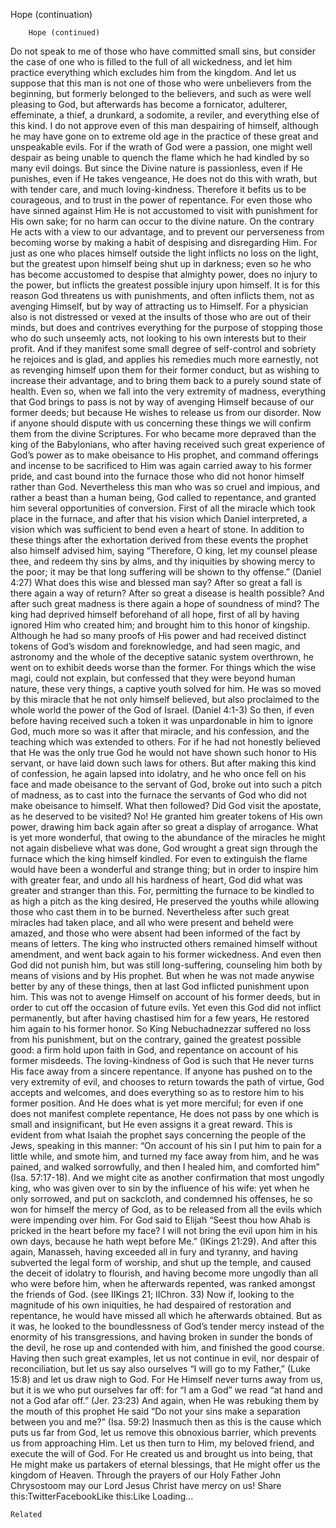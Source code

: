 Hope (continuation)

		Hope (continued)
Do not speak to me of those who have committed small sins, but consider the case of one who is filled to the full of all wickedness, and let him practice everything which excludes him from the kingdom.  And let us suppose that this man is not one of those who were unbelievers from the beginning, but formerly belonged to the believers, and such as were well pleasing to God, but afterwards has become a fornicator, adulterer, effeminate, a thief, a drunkard, a sodomite, a reviler, and everything else of this kind.  I do not approve even of this man despairing of himself, although he may have gone on to extreme old age in the practice of these great and unspeakable evils. For if the wrath of God were a passion, one might well despair as being unable to quench the flame which he had kindled by so many evil doings. But since the Divine nature is passionless, even if He punishes, even if He takes vengeance, He does not do this with wrath, but with tender care, and much loving-kindness. Therefore it befits us to be courageous, and to trust in the power of repentance. For even those who have sinned against Him He is not accustomed to visit with punishment for His own sake; for no harm can occur to the divine nature. On the contrary He acts with a view to our advantage, and to prevent our perverseness from becoming worse by making a habit of despising and disregarding Him. For just as one who places himself outside the light inflicts no loss on the light, but the greatest upon himself being shut up in darkness; even so he who has become accustomed to despise that almighty power, does no injury to the power, but inflicts the greatest possible injury upon himself. It is for this reason God threatens us with punishments, and often inflicts them, not as avenging Himself, but by way of attracting us to Himself. For a physician also is not distressed or vexed at the insults of those who are out of their minds, but  does and contrives everything for the purpose of stopping those who do such unseemly acts, not looking to his own interests but to their profit. And if they manifest some small degree of self-control and sobriety he rejoices and is glad, and applies his remedies much more earnestly, not as revenging himself upon them for their former conduct, but as wishing to increase their advantage, and to bring them back to a purely sound state of health. Even so, when we fall into the very extremity of madness, everything that God brings to pass is not by way of avenging Himself because of our former deeds; but because He wishes to release us from our disorder.
Now if anyone should dispute with us concerning these things we will confirm them from the divine Scriptures. For who became more depraved than the king of the Babylonians, who after having received such great experience of God’s power as to make obeisance to His prophet, and command offerings and incense to be sacrificed to Him was again carried away to his former pride, and cast bound into the furnace those who did not honor himself rather than God. Nevertheless this man who was so cruel and impious, and rather a beast than a human being, God called to repentance, and granted him several opportunities of conversion. First of all the miracle which took place in the furnace, and after that his vision which Daniel interpreted, a vision which was sufficient to bend even a heart of stone. In addition to these things after the exhortation derived from these events the prophet also himself advised him, saying “Therefore, O king, let my counsel please thee, and redeem thy sins by alms, and thy iniquities by showing mercy to the poor; it may be that long suffering will be shown to thy offense.” (Daniel 4:27)  What does this wise and blessed man say? After so great a fall is there again a way of return? After so great a disease is health possible? And after such great madness is there again a hope of soundness of mind? The king had deprived himself beforehand of all hope, first of all by having ignored Him who created him; and brought him to this honor of kingship. Although he had so many proofs of His power and had received distinct tokens of God’s wisdom and foreknowledge, and had seen magic, and astronomy and the whole of the deceptive satanic system overthrown, he went on to exhibit deeds worse than the former. For things which the wise magi, could not explain, but confessed that they were beyond human nature, these very things, a captive youth solved for him. He was so moved by this miracle that he not only himself believed, but also proclaimed to the whole world the power of the God of Israel. (Daniel 4:1-3) So then, if even before having received such a token it was unpardonable in him to ignore God, much more so was it after that miracle, and his confession, and the teaching which was extended to others. For if he had not honestly believed that He was the only true God he would not have shown such honor to His servant, or have laid down such laws for others. But after making this kind of confession, he again lapsed into idolatry, and he who once fell on his face and made obeisance to the servant of God, broke out into such a pitch of madness, as to cast into the furnace the servants of God who did not make obeisance to himself. What then followed? Did God visit the apostate, as he deserved to be visited? No! He granted him greater tokens of His own power, drawing him back again after so great a display of arrogance. What is yet more wonderful, that owing to the abundance of the miracles he might not again disbelieve what was done, God wrought a great sign through the furnace which the king himself kindled. For even to extinguish the flame would have been a wonderful and strange thing; but in order to inspire him with greater fear, and undo all his hardness of heart, God did what was greater and stranger than this. For, permitting the furnace to be kindled to as high a pitch as the king desired, He preserved the youths while allowing those who cast them in to be burned. Nevertheless after such great miracles had taken place, and all who were present and beheld were amazed, and those who were absent had been informed of the fact by means of letters. The king who instructed others remained himself without amendment, and went back again to his former wickedness. And even then God did not punish him, but was still long-suffering, counseling him both by means of visions and by His prophet. But when he was not made anywise better by any of these things, then at last God inflicted punishment upon him. This was not to avenge Himself on account of his former deeds, but in order to cut off the occasion of future evils. Yet even this God did not inflict permanently, but after having chastised him for a few years, He restored him again to his former honor.  So King Nebuchadnezzar suffered no loss from his punishment, but on the contrary, gained the greatest possible good: a firm hold upon faith in God, and repentance on account of his former misdeeds.
The loving-kindness of God is such that He never turns His face away from a sincere repentance. If anyone has pushed on to the very extremity of evil, and chooses to return towards the path of virtue, God accepts and welcomes, and does everything so as to restore him to his former position. And He does what is yet more merciful; for even if one does not manifest complete repentance, He does not pass by one which is small and insignificant, but He even assigns it a great reward. This is evident from what Isaiah the prophet says concerning the people of the Jews, speaking in this manner: “On account of his sin I put him to pain for a little while, and smote him, and turned my face away from him, and he was pained, and walked sorrowfully, and then I healed him, and comforted him” (Isa. 57:17-18). And we might cite as another confirmation that most ungodly king, who was given over to sin by the influence of his wife: yet when he only sorrowed, and put on sackcloth, and condemned his offenses, he so won for himself the mercy of God, as to be released from all the evils which were impending over him. For God said to Elijah “Seest  thou how Ahab is pricked in the heart before my face? I will not bring the evil upon him in his own days, because he hath wept before Me.” (IKings 21:29).  And after this again, Manasseh, having exceeded all in fury and tyranny, and having subverted the legal form of worship, and shut up the temple, and caused the deceit of idolatry to flourish, and having become more ungodly than all who were before him, when he afterwards repented, was ranked amongst the friends of God. (see IIKings 21; IIChron. 33) Now if, looking to the magnitude of his own iniquities, he had despaired of restoration and repentance, he would have missed all which he afterwards obtained. But as it was, he looked to the boundlessness of God’s tender mercy instead of the enormity of his transgressions, and having broken in sunder the bonds of the devil, he rose up and contended with him, and finished the good course.
Having then such great examples, let us not continue in evil, nor despair of reconciliation, but let us say also ourselves “I will go to my Father,” (Luke 15:8) and let us draw nigh to God. For He Himself never turns away from us, but it is we who put ourselves far off: for “I am a God” we read “at hand and not a God afar off.” (Jer. 23:23) And again, when He was rebuking them by the mouth of this prophet He said “Do not your sins make a separation between you and me?” (Isa. 59:2) Inasmuch then as this is the cause which puts us far from God, let us remove this obnoxious barrier, which prevents us from approaching Him. Let us then turn to Him, my beloved friend, and execute the will of God. For He created us and brought us into being, that He might make us partakers of eternal blessings, that He might offer us the kingdom of Heaven. 
Through the prayers of our Holy Father John Chrysostoom may our Lord Jesus Christ have mercy on us! 
Share this:TwitterFacebookLike this:Like Loading...

	Related
			